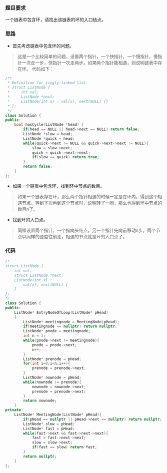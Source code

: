 ### 题目要求
一个链表中包含环，请找出该链表的环的入口结点。
### 思路
- 首先考虑链表中包含环的问题。
> 这是一个比较简单的问题，设置两个指针，一个快指针，一个慢指针。慢指针一次走一步，快指针一次走两步。如果两个指针能相遇，则说明链表中存在环。
代码如下：
```c++
/**
 * Definition for singly-linked list.
 * struct ListNode {
 *     int val;
 *     ListNode *next;
 *     ListNode(int x) : val(x), next(NULL) {}
 * };
 */
class Solution {
public:
    bool hasCycle(ListNode *head) {
        if(head == NULL || head->next == NULL) return false;
        ListNode *slow = head;
        ListNode *quick = head;
        while(quick->next != NULL && quick->next->next != NULL){
            slow = slow->next;
            quick = quick->next->next;
            if(slow == quick) return true;
        }
        return false;
    }
};
```
- 如果一个链表中包含环，找到环中节点的数目。
>如果一个链表存在环，那么两个指针相遇的时候一定是在环内。得到这个相遇节点，等到下次再到这个节点时，说明转了一圈，那么也得到环中节点的数目n了。
- 找到环的入口点。
>同样设置两个指针，一个指向头结点，另一个指针先向前移动n步。两个节点以同样的速度往前走，相遇的节点就是环的入口点了。
### 代码
```c++
/*
struct ListNode {
    int val;
    struct ListNode *next;
    ListNode(int x) :
        val(x), next(NULL) {
    }
};
*/
class Solution {
public:
    ListNode* EntryNodeOfLoop(ListNode* pHead)
    {
        ListNode* meetingnode = MeetingNode(pHead);
        if(meetingnode == nullptr) return nullptr;
        ListNode* pnode = meetingnode;
        int n = 1;
        while(pnode->next != meetingnode){
            pnode = pnode->next;
            n++;
        }
        ListNode* prenode = pHead;
        for(int i=0;i<n;i++){
            prenode = prenode->next;
        }
        ListNode* nownode = pHead;
        while(nownode != prenode){
            nownode = nownode->next;
            prenode = prenode->next;
        }
        return nownode;
    }
private:
    ListNode* MeetingNode(ListNode* pHead){
        if(pHead == nullptr || pHead->next == nullptr) return nullptr;
        ListNode* slow = pHead;
        ListNode* fast = pHead;
        while(fast->next && fast->next->next){
            fast = fast->next->next;
            slow = slow->next;
            if(fast == slow) return fast;
        }
        return nullptr;
    }
};